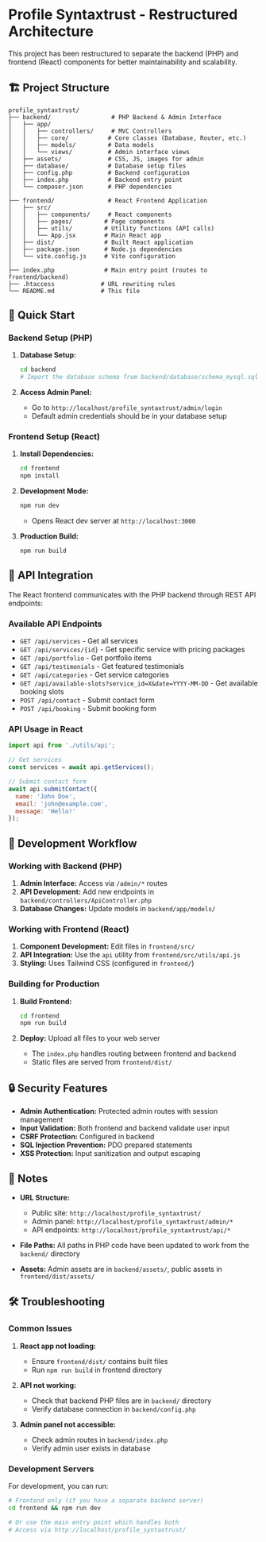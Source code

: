 # Profile Syntaxtrust - Restructured Architecture

This project has been restructured to separate the backend (PHP) and frontend (React) components for better maintainability and scalability.

## 🏗️ Project Structure

```
profile_syntaxtrust/
├── backend/                 # PHP Backend & Admin Interface
│   ├── app/
│   │   ├── controllers/     # MVC Controllers
│   │   ├── core/           # Core classes (Database, Router, etc.)
│   │   ├── models/         # Data models
│   │   └── views/          # Admin interface views
│   ├── assets/             # CSS, JS, images for admin
│   ├── database/           # Database setup files
│   ├── config.php          # Backend configuration
│   ├── index.php           # Backend entry point
│   └── composer.json       # PHP dependencies
│
├── frontend/               # React Frontend Application
│   ├── src/
│   │   ├── components/     # React components
│   │   ├── pages/         # Page components
│   │   ├── utils/         # Utility functions (API calls)
│   │   └── App.jsx        # Main React app
│   ├── dist/              # Built React application
│   ├── package.json       # Node.js dependencies
│   └── vite.config.js     # Vite configuration
│
├── index.php              # Main entry point (routes to frontend/backend)
├── .htaccess             # URL rewriting rules
└── README.md             # This file
```

## 🚀 Quick Start

### Backend Setup (PHP)

1. **Database Setup:**
   ```bash
   cd backend
   # Import the database schema from backend/database/schema_mysql.sql
   ```

2. **Access Admin Panel:**
   - Go to `http://localhost/profile_syntaxtrust/admin/login`
   - Default admin credentials should be in your database setup

### Frontend Setup (React)

1. **Install Dependencies:**
   ```bash
   cd frontend
   npm install
   ```

2. **Development Mode:**
   ```bash
   npm run dev
   ```
   - Opens React dev server at `http://localhost:3000`

3. **Production Build:**
   ```bash
   npm run build
   ```

## 🔗 API Integration

The React frontend communicates with the PHP backend through REST API endpoints:

### Available API Endpoints

- `GET /api/services` - Get all services
- `GET /api/services/{id}` - Get specific service with pricing packages
- `GET /api/portfolio` - Get portfolio items
- `GET /api/testimonials` - Get featured testimonials
- `GET /api/categories` - Get service categories
- `GET /api/available-slots?service_id=X&date=YYYY-MM-DD` - Get available booking slots
- `POST /api/contact` - Submit contact form
- `POST /api/booking` - Submit booking form

### API Usage in React

```javascript
import api from './utils/api';

// Get services
const services = await api.getServices();

// Submit contact form
await api.submitContact({
  name: 'John Doe',
  email: 'john@example.com',
  message: 'Hello!'
});
```

## 🔧 Development Workflow

### Working with Backend (PHP)

1. **Admin Interface:** Access via `/admin/*` routes
2. **API Development:** Add new endpoints in `backend/controllers/ApiController.php`
3. **Database Changes:** Update models in `backend/app/models/`

### Working with Frontend (React)

1. **Component Development:** Edit files in `frontend/src/`
2. **API Integration:** Use the `api` utility from `frontend/src/utils/api.js`
3. **Styling:** Uses Tailwind CSS (configured in `frontend/`)

### Building for Production

1. **Build Frontend:**
   ```bash
   cd frontend
   npm run build
   ```

2. **Deploy:** Upload all files to your web server
   - The `index.php` handles routing between frontend and backend
   - Static files are served from `frontend/dist/`

## 🔒 Security Features

- **Admin Authentication:** Protected admin routes with session management
- **Input Validation:** Both frontend and backend validate user input
- **CSRF Protection:** Configured in backend
- **SQL Injection Prevention:** PDO prepared statements
- **XSS Protection:** Input sanitization and output escaping

## 📝 Notes

- **URL Structure:**
  - Public site: `http://localhost/profile_syntaxtrust/`
  - Admin panel: `http://localhost/profile_syntaxtrust/admin/*`
  - API endpoints: `http://localhost/profile_syntaxtrust/api/*`

- **File Paths:** All paths in PHP code have been updated to work from the `backend/` directory

- **Assets:** Admin assets are in `backend/assets/`, public assets in `frontend/dist/assets/`

## 🛠️ Troubleshooting

### Common Issues

1. **React app not loading:**
   - Ensure `frontend/dist/` contains built files
   - Run `npm run build` in frontend directory

2. **API not working:**
   - Check that backend PHP files are in `backend/` directory
   - Verify database connection in `backend/config.php`

3. **Admin panel not accessible:**
   - Check admin routes in `backend/index.php`
   - Verify admin user exists in database

### Development Servers

For development, you can run:

```bash
# Frontend only (if you have a separate backend server)
cd frontend && npm run dev

# Or use the main entry point which handles both
# Access via http://localhost/profile_syntaxtrust/
```
